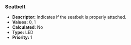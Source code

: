 ### Seatbelt

- **Descriptor:** Indicates if the seatbelt is properly attached.
- **Values:** 0, 1
- **Calculated:** No
- **Type:** LED
- **Priority:** 1
